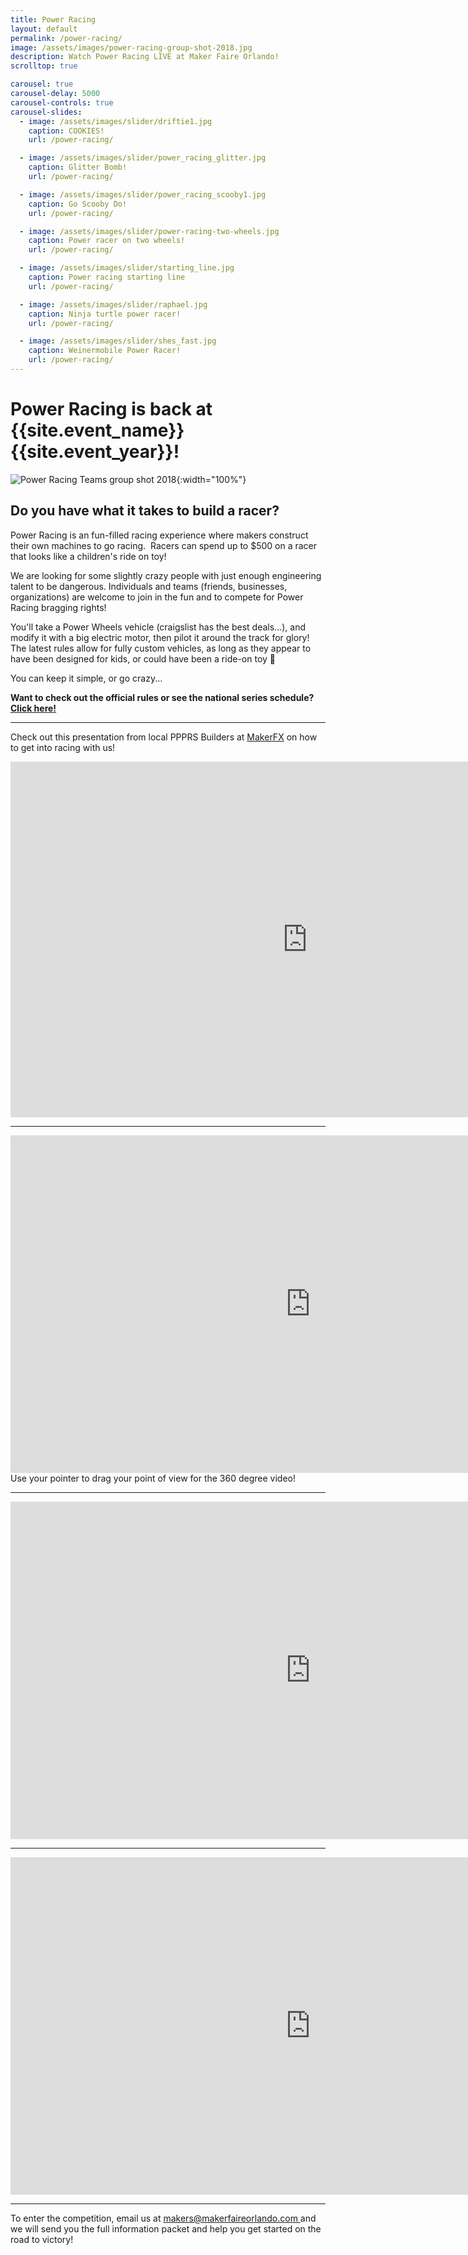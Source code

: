 ```yaml
---
title: Power Racing
layout: default
permalink: /power-racing/
image: /assets/images/power-racing-group-shot-2018.jpg
description: Watch Power Racing LIVE at Maker Faire Orlando!
scrolltop: true

carousel: true
carousel-delay: 5000
carousel-controls: true
carousel-slides:
  - image: /assets/images/slider/driftie1.jpg  
    caption: COOKIES!
    url: /power-racing/

  - image: /assets/images/slider/power_racing_glitter.jpg  
    caption: Glitter Bomb!
    url: /power-racing/

  - image: /assets/images/slider/power_racing_scooby1.jpg  
    caption: Go Scooby Do!
    url: /power-racing/

  - image: /assets/images/slider/power-racing-two-wheels.jpg
    caption: Power racer on two wheels!
    url: /power-racing/

  - image: /assets/images/slider/starting_line.jpg
    caption: Power racing starting line
    url: /power-racing/

  - image: /assets/images/slider/raphael.jpg
    caption: Ninja turtle power racer!
    url: /power-racing/

  - image: /assets/images/slider/shes_fast.jpg
    caption: Weinermobile Power Racer!
    url: /power-racing/
---
```




# Power Racing is back at {{site.event_name}} {{site.event_year}}!

![Power Racing Teams group shot 2018](/assets/images/power-racing-group-shot-2018.jpg){:width="100%"}

## Do you have what it takes to build a racer?

Power Racing is an fun-filled racing experience where makers construct their own machines to go racing.  Racers can spend up to $500 on a racer that looks like a children's ride on toy!

We are looking for some slightly crazy people with just enough engineering talent to be dangerous. Individuals and teams (friends, businesses, organizations) are welcome to join in the fun and to compete for Power Racing bragging rights!

You'll take a Power Wheels vehicle (craigslist has the best deals...), and modify it with a big electric motor, then pilot it around the track for glory! The latest rules allow for fully custom vehicles, as long as they appear to have been designed for kids, or could have been a ride-on toy 🙂

You can keep it simple, or go crazy...

**Want to check out the official rules or see the national series schedule? [Click here!](http://www.powerracingseries.org/)**

---

Check out this presentation from local PPPRS Builders at [MakerFX](http://www.makerfx.org) on how to get into racing with us!

<iframe src="https://docs.google.com/presentation/d/e/2PACX-1vTWZ8h53DGRwdfLLGHiLBUGU1DnaZcRplbrXUG-0CoD6P2i_gsu_tLSOtzISR-AI2dJtQcZkIc-Hzla/embed?start=true&loop=true&delayms=3000" frameborder="0" width="950" height="569" allowfullscreen="true" mozallowfullscreen="true" webkitallowfullscreen="true"></iframe>

---
<iframe width="960" height="540" src="https://www.youtube.com/embed/f-ltN5vCwdE" title="YouTube video player" frameborder="0" allow="accelerometer; autoplay; clipboard-write; encrypted-media; gyroscope; picture-in-picture" allowfullscreen></iframe>
Use your pointer to drag your point of view for the 360 degree video!

---
<iframe src="https://giphy.com/embed/llByTiLtKWoV5iLJu7" width="960" height="540" frameBorder="0" class="giphy-embed" allowFullScreen></iframe><p><a href="https://giphy.com/gifs/makers-maker-faire-power-racing-series-llByTiLtKWoV5iLJu7"></a></p>

---
<iframe src="https://giphy.com/embed/cmm7Bixq0BxJ3cPg7L" width="960" height="540" frameBorder="0" class="giphy-embed" allowFullScreen></iframe><p><a href="https://giphy.com/gifs/maker-faire-power-racing-series-miami-cmm7Bixq0BxJ3cPg7L"></a></p>

---
To enter the competition, email us at [makers@makerfaireorlando.com ](mailto:makers@makerfaireorlando.com)and we will send you the full information packet and help you get started on the road to victory! 
